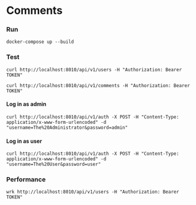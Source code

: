 # Comments

### Run

```
docker-compose up --build
```

### Test

```
curl http://localhost:8010/api/v1/users -H "Authorization: Bearer TOKEN"
```

```
curl http://localhost:8010/api/v1/comments -H "Authorization: Bearer TOKEN"
```

#### Log in as admin

```
curl http://localhost:8010/api/v1/auth -X POST -H "Content-Type: application/x-www-form-urlencoded" -d "username=The%20Administrator&password=admin"
```

#### Log in as user

```
curl http://localhost:8010/api/v1/auth -X POST -H "Content-Type: application/x-www-form-urlencoded" -d "username=The%20User&password=user"
```

### Performance

```
wrk http://localhost:8010/api/v1/users -H "Authorization: Bearer TOKEN"
```
